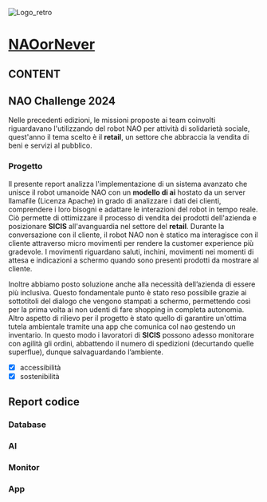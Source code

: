 ![Logo_retro](https://github.com/AssortedMine70/naoornever/assets/163904638/be38c79e-513b-4552-9f68-d98c554a9beb)
# [NAOorNever](http://naoornever.it/)

## CONTENT

## NAO Challenge 2024
Nelle precedenti edizioni, le missioni proposte ai team coinvolti riguardavano l'utilizzando del robot NAO per attività di solidarietà sociale, quest'anno il tema scelto è il **retail**, un settore che abbraccia la vendita di beni e servizi al pubblico.

### Progetto
Il presente report analizza l'implementazione di un sistema avanzato che unisce il robot umanoide NAO con un **modello di ai** hostato da un server llamafile (Licenza Apache) in grado di analizzare i dati dei clienti, comprendere i loro bisogni e adattare le interazioni del robot in tempo reale.
Ciò permette di ottimizzare il processo di vendita dei prodotti dell'azienda e posizionare **SICIS** all'avanguardia nel settore del **retail**.
Durante la conversazione con il cliente, il robot NAO non è statico ma interagisce con il cliente attraverso micro movimenti per rendere la customer experience più gradevole. I movimenti riguardano saluti, inchini, movimenti nei momenti di attesa e indicazioni a schermo quando sono presenti prodotti da mostrare al cliente.

Inoltre abbiamo posto soluzione anche alla necessità dell’azienda di essere più inclusiva. Questo fondamentale punto è stato reso possibile grazie ai sottotitoli del dialogo che vengono stampati a schermo, permettendo così per la prima volta ai non udenti di fare shopping in completa autonomia.
Altro aspetto di rilievo per il progetto è stato quello di garantire un'ottima tutela ambientale tramite una app che comunica col nao gestendo un inventario. In questo modo i lavoratori di **SICIS** possono adesso monitorare con agilità gli ordini, abbattendo il numero di spedizioni (decurtando quelle superflue), dunque salvaguardando l’ambiente.
- [x] accessibilità
- [x] sostenibilità

## Report codice

### Database

### AI

### Monitor

### App
